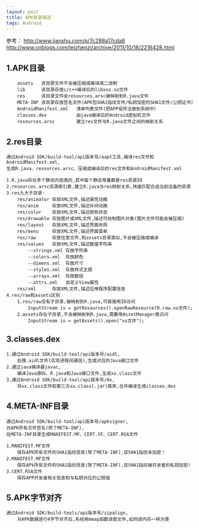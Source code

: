 ```yaml
---
layout: post
title: APK目录简述
tags: Android
---	
```

参考：
http://www.jianshu.com/p/7c288a17cda8
http://www.cnblogs.com/leizhenzi/archive/2011/10/18/2216428.html

## 1.APK目录       
		assets   该目录文件不会被压缩或编译成二进制
		lib      该目录存放c/c++编译后的libxxx.so文件
		res      该目录文件会resources.arsc被映射到R.java文件
		META-INF 该目录存放签名文件(APK包SHA1指纹文件/私钥加密的SHA1文件/公钥证书)
		AndroidManifest.xml   清单列表文件(把APP组件注册到系统中）
		classes.dex           由java编译后的Android虚拟机文件                                 
		resources.arsc        建立res文件与R.java文件之间的映射关系

## 2.res目录
	通过Android SDK/build-tool/api版本号/aapt工具,编译res文件和AndroidManifest.xml,
	生成R.java、resources.arsc、压缩或编译后的res文件和AndroidManifest.xml
	
	1.R.java存在多个静态内部类的,其中每个静态常量都是res资源ID
	2.resources.arsc资源索引表,建立R.java与res映射关系,快速匹配合适当前设备的资源
	3.res九大子目录:
		res/animator 存放XML文件,描述属性动画
		res/anim     存放XML文件,描述补间动画
		res/color    存放XML文件,描述颜色状态
		res/drawable 存放图片或XML文件,描述可绘制图片对象(图片文件可能会被压缩)
		res/layout   存放XML文件,描述界面布局
		res/menu     存放XML文件,描述界面菜单
		res/raw      存放任意文件,和assets目录类似,不会被压缩或编译		             
		res/values   存放XML文件,描述数值字符串
			--strings.xml 存放字符串
			--colors.xml  存放颜色
			--dimens.xml  存放尺寸
			--styles.xml  存放样式主题
			--arrays.xml  存放数组
			--attrs.xml   自定义View属性
		res/xml      存放XML文件,描述应用程序配置信息	
	4.res/raw和assets区别
		1.res/raw没有子目录,被映射到R.java,可直接用ID访问
			InputStream is = getResources().openRawResource(R.raw.xx文件);		
		2.assets存在子目录,不会被映射到R.java,需要用AssetManager类访问
			InputStream is = getAssets().open("xx文件");

## 3.classes.dex
	1.通过Android SDK/build-tool/api版本号/aidl,
		处理.aidl文件(实现进程间通信),生成对应的Java接口文件
	2.通过java编译器javac,
		编译Java源码、R.java和Java接口文件,生成xx.class文件	
	3.通过Android SDK/build-tool/api版本号/dx,
		将xx.class文件和第三方xx.class(.jar)类库,合并编译生成classes.dex

## 4.META-INF目录
	通过Android SDK/build-tool/api版本号/apksigner,
	对APK所有文件签名(除了META-INF),
	在META-INF目录生成MANIFEST.MF、CERT.SF、CERT.RSA文件
	
	1.MANIFEST.MF文件
		保存APK所有文件的SHA1指纹信息(除了META-INF),该SHA1指纹未加密！
	2.MANIFEST.MF文件
		保存APk所有文件的SHA1指纹信息(除了META-INF),该SHA1指纹被开发者的私钥加密!
	3.CERT.RSA文件
		保存APP开发者相关信息和与私钥对应的公钥值

## 5.APK字节对齐
	通过Android SDK/build-tools/api版本号/zipalign,
		对APK数据进行4字节对齐后,系统用mmap函数读取文件,如同读内存一样方便